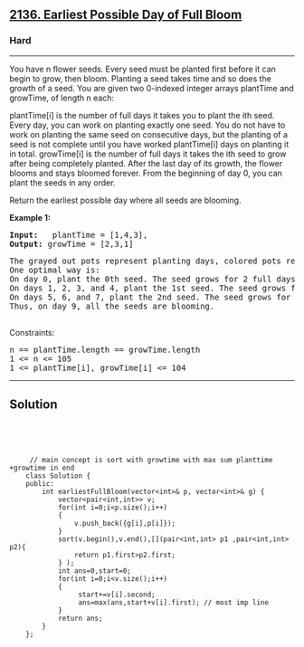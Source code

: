 
<h2><a href="https://leetcode.com/problems/earliest-possible-day-of-full-bloom/description/">2136. Earliest Possible Day of Full Bloom</a></h2>
<h3>Hard</h3>
<hr>
<div><p>
  
You have n flower seeds. Every seed must be planted first before it can begin to grow, then bloom. Planting a seed takes time and so does the growth of a seed. You are given two 0-indexed integer arrays plantTime and growTime, of length n each:

plantTime[i] is the number of full days it takes you to plant the ith seed. Every day, you can work on planting exactly one seed. You do not have to work on planting the same seed on consecutive days, but the planting of a seed is not complete until you have worked plantTime[i] days on planting it in total.
growTime[i] is the number of full days it takes the ith seed to grow after being completely planted. After the last day of its growth, the flower blooms and stays bloomed forever.
From the beginning of day 0, you can plant the seeds in any order.

Return the earliest possible day where all seeds are blooming.
</p>


<p><strong>Example 1:</strong></p>
<pre><strong>Input:</strong>   plantTime = [1,4,3], 
<strong>Output:</strong> growTime = [2,3,1]
</pre>
<pre>
The grayed out pots represent planting days, colored pots represent growing days, and the flower represents the day it blooms.
One optimal way is:
On day 0, plant the 0th seed. The seed grows for 2 full days and blooms on day 3.
On days 1, 2, 3, and 4, plant the 1st seed. The seed grows for 3 full days and blooms on day 8.
On days 5, 6, and 7, plant the 2nd seed. The seed grows for 1 full day and blooms on day 9.
Thus, on day 9, all the seeds are blooming.
  </pre>
  


Constraints:
<pre>
n == plantTime.length == growTime.length
1 <= n <= 105
1 <= plantTime[i], growTime[i] <= 104
</pre>
<hr>
 <h2><strong><b>Solution</b></strong></h2>
 <br>
 <pre>
 
         // main concept is sort with growtime with max sum planttime +growtime in end
        class Solution {
        public:
            int earliestFullBloom(vector<int>& p, vector<int>& g) {
                vector<pair<int,int>> v;
                for(int i=0;i<p.size();i++)
                {
                    v.push_back({g[i],p[i]});
                }
                sort(v.begin(),v.end(),[](pair<int,int> p1 ,pair<int,int> p2){
                    return p1.first>p2.first;
                } );
                int ans=0,start=0;
                for(int i=0;i<v.size();i++)
                {
                     start+=v[i].second;
                     ans=max(ans,start+v[i].first); // most imp line
                }
                return ans;
            }
        };
          
 </pre>

